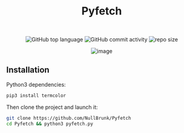 <div align="center">

# Pyfetch

<br>

![GitHub top language](https://img.shields.io/github/languages/top/NullBrunk/Pyfetch?style=for-the-badge)
![GitHub commit activity](https://img.shields.io/github/commit-activity/m/NullBrunk/Pyfetch?style=for-the-badge)
![repo size](https://img.shields.io/github/repo-size/NullBrunk/Pyfetch?style=for-the-badge)

![image](https://user-images.githubusercontent.com/106782577/210119170-7133e52a-8632-4d33-adb3-d2edee6ab88d.png)

</div>

## Installation

Python3 dependencies:
```bash
pip3 install termcolor
```

Then clone the project and launch it:
```bash
git clone https://github.com/NullBrunk/Pyfetch
cd Pyfetch && python3 pyfetch.py
```
